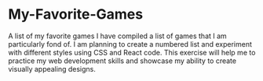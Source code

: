 # My-Favorite-Games
 A list of my favorite games
I have compiled a list of games that I am particularly fond of. I am planning to create a numbered list and experiment with different styles using CSS and React code. This exercise will help me to practice my web development skills and showcase my ability to create visually appealing designs. 
